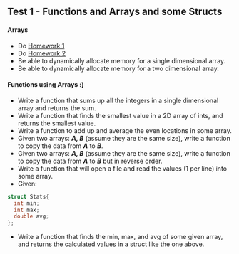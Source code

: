 ## Test 1 - Functions and Arrays and some Structs

#### Arrays

- Do [Homework 1](https://github.com/rugbyprof/1063-Data-Structures/tree/master/Assignments/A02)
- Do [Homework 2](https://github.com/rugbyprof/1063-Data-Structures/tree/master/Assignments/A03)
- Be able to dynamically allocate memory for a single dimensional array.
- Be able to dynamically allocate memory for a two dimensional array.

#### Functions using Arrays :)
- Write a function that sums up all the integers in a single dimensional array and returns the sum.
- Write a function that finds the smallest value in a 2D array of ints, and returns the smallest value.
- Write a function to add up and average the even locations in some array. 
- Given two arrays: ***A, B*** (assume they are the same size), write a function to copy the data from ***A*** to ***B***.
- Given two arrays: ***A, B*** (assume they are the same size), write a function to copy the data from ***A*** to ***B*** but in reverse order.
- Write a function that will open a file and read the values (1 per line) into some array. 
- Given:

```cpp
struct Stats{
  int min;
  int max;
  double avg;
};
```

- Write a function that finds the min, max, and avg of some given array, and returns the calculated values in a struct like the one above.
